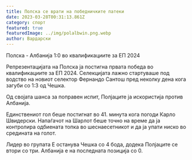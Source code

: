 ```yaml
---
title: Полска се врати на победничките патеки
date: 2023-03-28T00:31:13.861Z
category: спорт
featured: true
featuredImage: ../img/polalbwin.png.webp
author: Вардарски
---
```


Полска - Албанија 1:0 во квалификациите за ЕП 2024

Репрезентацијата на Полска ја постигна првата победа во квалификациите за ЕП 2024. Селекцијата лажно стартуваше под водство на новиот селектор Фернандо Сантош пред неколку дена кога загуби со 1:3 од Чешка.

Од својата шанса за поправен испит, Полјаците ја искористија против Албанија.

Единствениот гол беше постигнат во 41. минута кога погоди Карло Швидерски. Напаѓачот на Шарлот беше точно на време да ја контролира одбиената топка во шеснаесетникот и да ја упати ниско во средината на голот.

Лидер во групата Е останува Чешка со 4 бода, додека Полјаците се втори со три. Албанија е на последната позиција со 0.
